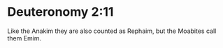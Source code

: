 # Deuteronomy 2:11

Like the Anakim they are also counted as Rephaim, but the Moabites call them Emim.
